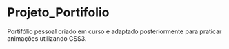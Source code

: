 # Projeto_Portifolio
Portifólio pessoal criado em curso e adaptado posteriormente para praticar animações  utilizando CSS3. 
